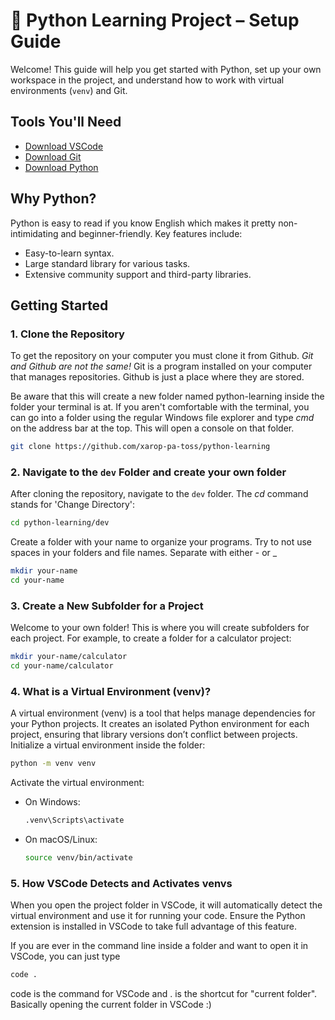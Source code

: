 # 🐍 Python Learning Project – Setup Guide
Welcome! This guide will help you get started with Python, set up your own workspace in the project, and understand how to work with virtual environments (`venv`) and Git.

## Tools You'll Need

- [Download VSCode](https://code.visualstudio.com/)
- [Download Git](https://git-scm.com/)
- [Download Python](https://www.python.org/downloads/)

## Why Python?

Python is easy to read if you know English which makes it pretty non-intimidating and beginner-friendly. Key features include:
- Easy-to-learn syntax.
- Large standard library for various tasks.
- Extensive community support and third-party libraries.

## Getting Started

### 1. Clone the Repository
To get the repository on your computer you must clone it from Github.
*Git and Github are not the same!* Git is a program installed on your computer that manages repositories. Github is just a place where they are stored.

Be aware that this will create a new folder named python-learning inside the folder your terminal is at. If you aren't comfortable with the terminal, you can go into a folder using the regular Windows file explorer and type *cmd* on the address bar at the top.
This will open a console on that folder.
```bash
git clone https://github.com/xarop-pa-toss/python-learning
```

### 2. Navigate to the `dev` Folder and create your own folder
After cloning the repository, navigate to the `dev` folder. The *cd* command stands for 'Change Directory':
```bash
cd python-learning/dev
```
Create a folder with your name to organize your programs. Try to not use spaces in your folders and file names. Separate with either - or _
```bash
mkdir your-name
cd your-name
```

### 3. Create a New Subfolder for a Project
Welcome to your own folder! This is where you will create subfolders for each project. For example, to create a folder for a calculator project:
```bash
mkdir your-name/calculator
cd your-name/calculator
```

### 4. What is a Virtual Environment (venv)?
A virtual environment (venv) is a tool that helps manage dependencies for your Python projects. It creates an isolated Python environment for each project, ensuring that library versions don’t conflict between projects.
Initialize a virtual environment inside the folder:
```bash
python -m venv venv
```
Activate the virtual environment:
- On Windows:
  ```bash
  .venv\Scripts\activate
  ```
- On macOS/Linux:
  ```bash
  source venv/bin/activate
  ```

### 5. How VSCode Detects and Activates venvs
When you open the project folder in VSCode, it will automatically detect the virtual environment and use it for running your code. Ensure the Python extension is installed in VSCode to take full advantage of this feature.

If you are ever in the command line inside a folder and want to open it in VSCode, you can just type
```bash
code .
```
code is the command for VSCode and . is the shortcut for "current folder". Basically opening the current folder in VSCode :)
